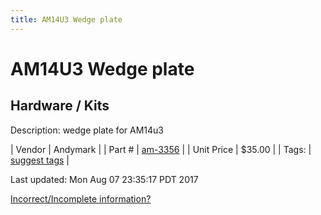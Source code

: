 ```yaml
---
title: AM14U3 Wedge plate
---
```


# AM14U3 Wedge plate
## Hardware / Kits
Description: 	wedge plate for AM14u3 

| Vendor | Andymark | 
| Part # | [am-3356](http://www.andymark.com/AM14U3-Wedge-Plate-p/am-3356.htm) | 
| Unit Price | $35.00 | 
| Tags: | [suggest tags](https://docs.google.com/forms/d/e/1FAIpQLSeWyY8v3RgOty-MyWmh9U0iivNYN_molChYyS-0U-o-kOAv_g/viewform) | 

Last updated: Mon Aug 07 23:35:17 PDT 2017

 [Incorrect/Incomplete information?](https://docs.google.com/forms/d/e/1FAIpQLSeWyY8v3RgOty-MyWmh9U0iivNYN_molChYyS-0U-o-kOAv_g/viewform)